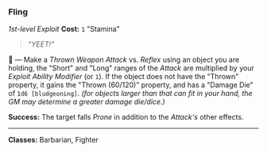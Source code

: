 ### Fling
*1st-level Exploit*
**Cost:** `1` "Stamina"  

> *"YEET!"*

🔷 — Make a *Thrown Weapon Attack* vs. *Reflex* using an object you are holding, the "Short" and "Long" ranges of the *Attack* are multiplied by your *Exploit Ability Modifier* (or `1`). If the object does not have the "Thrown" property, it gains the "Thrown (60/120)" property, and has a "Damage Die" of `1d6 [bludgeoning]`. *(for objects larger than that can fit in your hand, the GM may determine a greater damage die/dice.)*

**Success:** The target falls *Prone* in addition to the *Attack's* other effects.

---

**Classes:** Barbarian, Fighter

